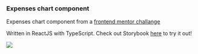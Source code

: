 ### Expenses chart component

Expenses chart component from a [frontend mentor challange](https://www.frontendmentor.io/challenges/expenses-chart-component-e7yJBUdjwt)

Written in ReactJS with TypeScript. Check out Storybook [here](https://62c641eeedec053466dae42b-zxbrxignui.chromatic.com/) to try it out!

<img src="https://i.imgur.com/DdVnh2V.png">
